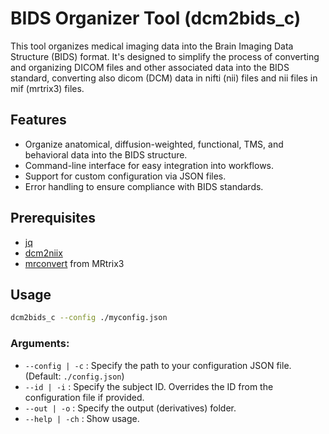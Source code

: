 # BIDS Organizer Tool (dcm2bids_c)

This tool organizes medical imaging data into the Brain Imaging Data Structure (BIDS) format. It's designed to simplify the process of converting and organizing DICOM files and other associated data into the BIDS standard, converting also dicom (DCM) data in nifti (nii) files and nii files in mif (mrtrix3) files.

## Features

- Organize anatomical, diffusion-weighted, functional, TMS, and behavioral data into the BIDS structure.
- Command-line interface for easy integration into workflows.
- Support for custom configuration via JSON files.
- Error handling to ensure compliance with BIDS standards.

## Prerequisites

- [jq](https://stedolan.github.io/jq/)
- [dcm2niix](https://github.com/rordenlab/dcm2niix)
- [mrconvert](https://mrtrix.readthedocs.io/en/latest/reference/commands/mrconvert.html) from MRtrix3

## Usage

```bash
dcm2bids_c --config ./myconfig.json
```

### Arguments:

- `--config | -c` : Specify the path to your configuration JSON file. (Default: `./config.json`)
- `--id | -i` : Specify the subject ID. Overrides the ID from the configuration file if provided.
- `--out | -o` : Specify the output (derivatives) folder.
- `--help | -ch` : Show usage.
